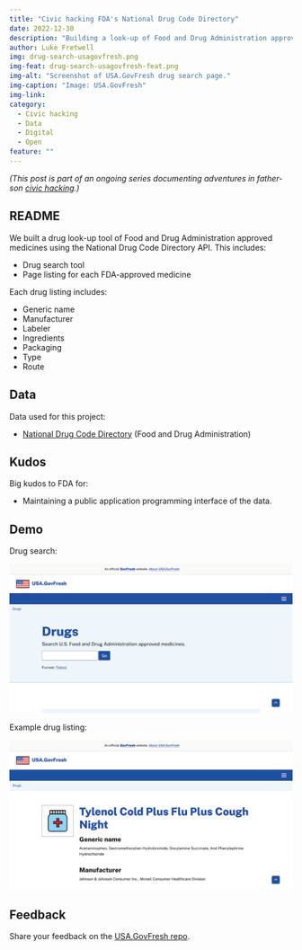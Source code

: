 ```yaml
---
title: "Civic hacking FDA's National Drug Code Directory"
date: 2022-12-30
description: "Building a look-up of Food and Drug Administration approved medicines."
author: Luke Fretwell
img: drug-search-usagovfresh.png
img-feat: drug-search-usagovfresh-feat.png
img-alt: "Screenshot of USA.GovFresh drug search page."
img-caption: "Image: USA.GovFresh"
img-link: 
category:
  - Civic hacking
  - Data
  - Digital
  - Open
feature: ""
---
```


*(This post is part of an ongoing series documenting adventures in father-son [civic hacking](/civichacking).)*

## README

We built a drug look-up tool of Food and Drug Administration approved medicines using the National Drug Code Directory API. This includes: 

* Drug search tool
* Page listing for each FDA-approved medicine

Each drug listing includes:

* Generic name
* Manufacturer
* Labeler
* Ingredients
* Packaging
* Type
* Route

## Data

Data used for this project:

* [National Drug Code Directory](https://open.fda.gov/apis/drug/ndc/) (Food and Drug Administration)

## Kudos

Big kudos to FDA for:

* Maintaining a public application programming interface of the data.

## Demo

Drug search:

[![Screenshot of USA.GovFresh drug search page](/assets/img/posts/drug-search-usagovfresh.png)](https://usa.govfresh.com/drugs/)

Example drug listing:

[![Screenshot of USA.GovFresh drug listing page](/assets/img/posts/drug-search-listing-usagovfresh.png)](https://usa.govfresh.com/drugs/?drug=50580-369_ec2b0f73-44d3-4cfe-b9fb-39adac987116)

## Feedback

Share your feedback on the [USA.GovFresh repo](https://github.com/govfresh/usa/).
